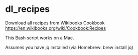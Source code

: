 # dl_recipes
Download all recipes from Wikibooks Cookbook https://en.wikibooks.org/wiki/Cookbook:Recipes

This Bash script works on a Mac.

Assumes you have jq installed (via Homebrew: brew install jq)
